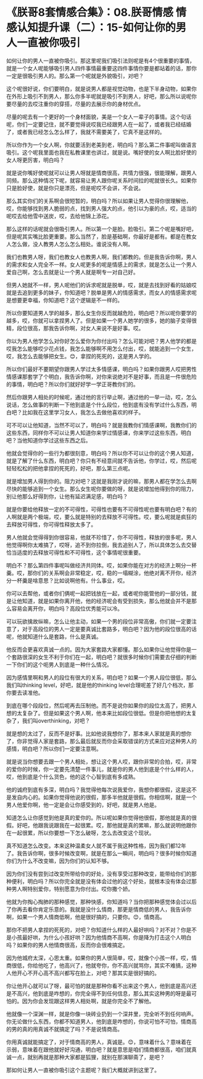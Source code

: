 # 《朕哥8套情感合集》：08.朕哥情感 情感认知提升课（二）：15-如何让你的男人一直被你吸引

如何让你的男人一直被你吸引。那这里呢我们吸引法则呢是有4个很重要的事情，就是一个女人呢能够吸引男人四件事情最重要这四件事情你要是都站着的话，那你一定是很吸引男人的。那么第一个呢就是外貌吸引，对吧？

这个呢很好说，你们要明白，就是说男人都是视觉动物，也是下半身动物，如果你在外形上吸引不到男人，那么你多半呢就是吸引不到男人，好吧，那么所以说呢你要尽量的去哎注重你的穿搭，尽量的去展示你的身材优点。

尽量的呢去有一个更好的一个身材面貌，美是一个女人一辈子的事情。这个句话呢，你们一定要记住，就不要觉得说哎我已经跟男人在一起了，或者我已经结婚了，或者我已经怎么怎么样了，我就不需要美了，它真不是这样的。

所以你作为一个女人啊，你就要活到老美到老，明白吗？那么第二件事呢叫做语言吸引。这个呢我里面也我在私教课里也讲过，就是说。嘴好使的女人啊比脸好使的女人呀更厉害，明白吗？

就是说你嘴好使呢就可以让男人呀就是情商很高，共情力很强，很能理解，跟男人同频。那么这种情况下呢，就容易让男人跟你呢关系时间拉的呢就很长久。如果你只是脸好使，就是你只是漂亮，但是呢哎不会讲，不会说。

那么其实你们的关系啊会很短暂的，明白吗？所以如果让男人觉得你很理解他，哎，你能够找到男人脆弱的点，找到男人强大的点，他引以为豪的点，哎，适当的呢哎去给他雪中送炭，哎，去给他锦上添花。

那么这样的话呢就会很吸引男人。所以第一个是脸。脸吸引。第二个呢是嘴好吧，但是呢其实嘴比脸更重要。那么当然了，脸是基础啊，你最好是都有。都是在教女人怎么做，没人教男人怎么怎么相处。谁说没有人啊。

我们也教男人呀，我们也教女人也教男人啊，我们都教的。但是我告诉你啊，男人的需求和女人完全不一样。女人呢更多的呢是情感上的需求，就是怎么让一个男人爱自己啊，怎么去就是让一个男人就是啊专一对自己好。

但男人她就不一样，男人呢他们的诉求呢就是脱单，哎，就是去找到好看的姑娘哎就是去追到更多的妹子，你知道吧？脱单是男人的情感需求，而女人的情感需求呢是想要更幸福，你知道吧？这个逻辑是不一样的。

所以你要知道男人学的越多，那么女生你反而就越危险，明白吧？所以呢你要学的越多，哎，你就可以拿捏男人了。但是如果一个男人她学的很多，她的脑子变得很精，段位很高，那我告诉你啊，对女人来说不是好事。哎。

你以为男人他学怎么对你好怎么爱你为你付出吗？怎么可能对吧？男人他学的都是哎我怎么能够哎少花点钱，我怎么能够啊不用怎么付出，哎，就能追到一个女生，哎，我怎么去能够把女生。😊，拿捏的死死的，这是男人学的。

所以你们最好不要期望你跟男人学过太多情感课，明白吗？如果你跟男人哎把男性情感课那套学了个明白，我告诉你啊，对你来说绝对不是好事，而且是一件很危险的事情，明白吧？所以你们就好好学一学正哥教你们的。

然后你跟男人相处的时候呢，通过他的言行举止啊，通过他的一举一动，哎，怎么说话，怎么做事的判断一下他到底是个什么段位，他到底有没有学过什么东西，明白吧？比如我在这里学习女人，我怎么去做他喜欢的样子。

可不可以让他知道，当然不可以了，明白吗？就是我教你们情感课啊，我教你们的这些东西，同样你不可以让男人知道你来学过情感课，你来学过这些东西，明白吧？当他知道你学过这些东西之后。

他就会觉得你的一些行为都很刻意，明白吗？所以你不可以让你的这个男人知道，就是了解了什么东西，明白吧？你只有不经意间就不告诉他，你学过，哎，然后呢轻轻松松的把他拿捏的死死的，好吧，那么第三点呢。

就是增加男人得到你的。阻力对吧？这就是我刚才说的嘛，那男人都在学怎么去啊尽快的能够追到一个女生。那么女生呢你要做的呀，就是说增加他得到你的阻力，别让他那么好得到你，让他有延迟满足感，明白吗？

就是你要给他释放一定的不可得性，可得性也要有不可得性呢也要有明白吧？有的人啊就是两个极端，哎，要么就是特别的去释放不可得性。哎，要么呢就是疯狂的去释放可得性，你可得性释放太多了。

男人他就会觉得得到你很容易，他就不珍惜了，你不可得性，释放的很多呢，男人他觉得啊你太难搞了，哎呀，追不到你拉倒，我去追别人了，所以具体怎么去交替恰当适度的去释放可得性和不可得性，这个事情呢很重要。

明白不？那么第四件事呢叫做经济共同体。哎，如果你能在对方的经济上啊分一杯羹。哎，那你们的关系啊会非常稳定，哎，稳的一塌糊涂，他绝对离不开你，经济分一杯羹是啥意思？比如说啊他有。什么事业，哎。

你可以去帮他，或者你们俩呢一起把钱放在一起，或者呢你能管他的一部分钱，就是让他知道，就是如果你离开他，他的经济呢会有受到损失，那么他就会并不是那么容易会离开你，明白吗？高段位优秀能可以冷。

可以玩欲擒故纵嘛，怎么让他主动，如果一个男的段位非常高傲，你们就一定要注意了，对于高段位的男人一定是要真诚比套路多，明白吧？因为他的段位很高的话呢，他就知道什么是套路，什么是真诚。

他反而会更喜欢真诚一点的。因为大家套路大家都懂。那么如果你让他觉得你是一个套路很深的女生不利于你们在一起，明白吧？就很多时候你们需要去仔细的判断一下你们的这个呃男人到底是一种什么情况。

因为感情里啊和男人的段位有很大的关系，明白吧？如果一个男人段位很低，那么我们叫thinking level，好吧，就是他的thinking level合理呢差了好几个档次，那你要去读准他。

到底在哪个段段位，然后呢再去压制他。而不是说你如果你的段位太高了，把男人想的太复杂了。但是如果这个男人啊，他本来比如段位很低。但是你把他想的太复杂了，我们叫overthinking，对吧？

就是想的太过了，反而不是好事。比如他说我想你了，那本来人家就是真的想你了，你非觉得人家是套路，那么最后就反而你会采取错误的方式来应对这种男人的感情，明白吧？所以你们一定要注意啊。

就是说当你想要去跟一个男人相处，想让这个男人哎，跟你非常的合拍，哎，非常的爱你的时候，你一定要先清楚一件事儿，就是你的男人他到底是个什么样的人，哎，他到底是个什么货色，他的这个心智到底有多成熟。

他的诚府到底有多深，明白吗？我觉得他每次说我爱你，我想你都很假，这是这不是发自内心的。如果你觉得他说的很假，那多半他就是很假。你相信啊，就是一个男人他爱你啊，他一定是会让你感受到的，好吧，就是男人他是。

知道怎么让你感觉到他是真的爱你的。所以呢如果你觉得他很假，那他就是真的很假。好吧，他跟我说跟我在一起很累。哎，那他就是真的累嘛，那么就说明他跟你在一起很累，所以你要想一下怎么破呀，怎么去改变这个现状。

真不知道怎么改变。本来这种温柔女人就不属于我这种性格，因为我们都12年了。我告诉你啊，很多时候改变啊，就是在那么一瞬间，明白吗？很多时候你知道你们为什么不改变嘛，因为你们的认知不够。

因为你们没有尝到过改变所带给你的好处，没有享受过那种改变，能带给你们的那种便利，明白吗？所以你完全就是没有体会过他的这个好处，就根本没有体会过那种男人啊特别爱你，特别愿意为你付出。哎你撒个娇。

他就为你掏心掏肺的那种感觉，那种快感，你知道吗？当你把那种感觉体会过以后了你再去看你肯定乐意的。我就是没什么情商，那更是情商低的男人，我告诉你啊，如果一个男人情商低啊，他是很好搞的，只要你。😊，情商高。

那你不把男人拿捏的死死的，对吧？你知道什么样的人最好哄吗？对不对？你是不是小孩最好哄，为什么小孩好哄？因为他情商不高啊，你是降为打击这个人明白吗？如果你的男人他情商很高，反而你会很难搞定。

因为他城府太深，心思太重。如果你的男人很简单，哎，就像个小孩一样，哎，情商很低，你给他吃了，他高兴了，他就夸你，你不高兴就骂你，其实不难搞，这种人他开心不开心高不高兴都写在脸上，对吧？那其实是很好搞的。

你让他开心就可以了呀，最可怕的就是那种你看不出来这个男人，他到底是高兴还是不高兴，他到底是咋想的，你完全得不到任何信息，那么其实这种男的呀是最可怕的。因为你会发现跟这样男人相处啊，就是你完全不了解他。

他就像一个深渊一样，就是你像一块砖业扔到一个深井里，完全听不到任何响声。你无论做什么东西，你都不知道男人，他到底是咋想的，你说可怕不可怕，情商高的男的真的用真诚不就搞定了吗？不是说情商高。

你用真诚就能搞定了，对于情商高的男人，真诚是。😊，意味着什么？意味着在示弱，意味着在跟他就好好沟通，明白吧？就是意思是咱们情商都很高，咱们就真诚一点，就别再就是那种大家都是狐狸，就别在那演聊斋了，是吧？

那如何让男人一直被你吸引这个主题呢？我们大概就讲到这里了。